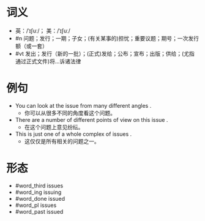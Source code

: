 # 词义
- 英：/ˈɪʃuː/； 美：/ˈɪʃuː/
- #n 问题；发行；一期；子女；(有关某事的)担忧；重要议题；期号；一次发行额（或一套）
- #vt 发出；发行（新的一批）；(正式)发给；公布；宣布；出版；供给；(尤指通过正式文件)将…诉诸法律
# 例句
- You can look at the issue from many different angles .
	- 你可以从很多不同的角度看这个问题。
- There are a number of different points of view on this issue .
	- 在这个问题上意见纷纭。
- This is just one of a whole complex of issues .
	- 这仅仅是所有相关的问题之一。
# 形态
- #word_third issues
- #word_ing issuing
- #word_done issued
- #word_pl issues
- #word_past issued
